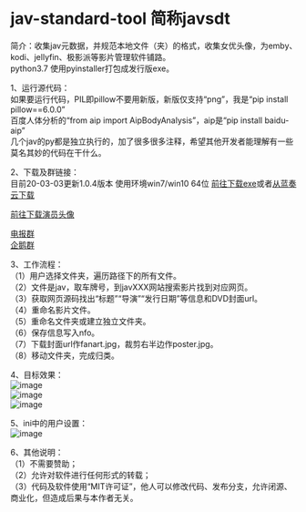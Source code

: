 # jav-standard-tool 简称javsdt
简介：收集jav元数据，并规范本地文件（夹）的格式，收集女优头像，为emby、kodi、jellyfin、极影派等影片管理软件铺路。  
python3.7  使用pyinstaller打包成发行版exe。  

1、运行源代码：  
    如果要运行代码，PIL即pillow不要用新版，新版仅支持“png”，我是“pip install pillow==6.0.0”  
    百度人体分析的“from aip import AipBodyAnalysis”，aip是“pip install baidu-aip”  
    几个jav的py都是独立执行的，加了很多很多注释，希望其他开发者能理解有一些莫名其妙的代码在干什么。  
  
2、下载及群链接：  
    目前20-03-03更新1.0.4版本  使用环境win7/win10 64位
    [前往下载exe](https://github.com/junerain123/javsdt/releases/tag/V1.0.4)或者[从蓝奏云下载](https://www.lanzous.com/i9wur5i)  
  
[前往下载演员头像](https://github.com/junerain123/JAV-Scraper-and-Rename-local-files/releases/tag/女优头像)   
  
[电报群](https://t.me/javsdtool)  
[企鹅群](https://jq.qq.com/?_wv=1027&k=5CbWOpV)  
  
3、工作流程：  
    （1）用户选择文件夹，遍历路径下的所有文件。  
    （2）文件是jav，取车牌号，到javXXX网站搜索影片找到对应网页。  
    （3）获取网页源码找出“标题”“导演”“发行日期”等信息和DVD封面url。  
    （4）重命名影片文件。  
    （5）重命名文件夹或建立独立文件夹。  
    （6）保存信息写入nfo。   
    （7）下载封面url作fanart.jpg，裁剪右半边作poster.jpg。   
    （8）移动文件夹，完成归类。  
  
4、目标效果：  
![image](https://github.com/junerain123/Collect-Info-and-Fanart-for-JAV-/blob/master/images/1_files_origin.png)  
![image](https://github.com/junerain123/Collect-Info-and-Fanart-for-JAV-/blob/master/images/2.png)  
![image](https://github.com/junerain123/Collect-Info-and-Fanart-for-JAV-/blob/master/images/3.jpg)  
  
5、ini中的用户设置：  
![image](https://github.com/junerain123/Collect-Info-and-Fanart-for-JAV-/blob/master/images/4.PNG)  
  
6、其他说明：  
（1）不需要赞助；  
（2）允许对软件进行任何形式的转载；  
（3）代码及软件使用“MIT许可证”，他人可以修改代码、发布分支，允许闭源、商业化，但造成后果与本作者无关。  
